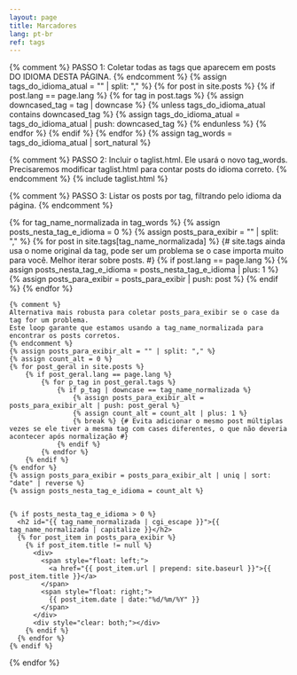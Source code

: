 ```yaml
---
layout: page
title: Marcadores
lang: pt-br
ref: tags
---
```


{% comment %}
PASSO 1: Coletar todas as tags que aparecem em posts DO IDIOMA DESTA PÁGINA.
{% endcomment %}
{% assign tags_do_idioma_atual = "" | split: "," %}
{% for post in site.posts %}
  {% if post.lang == page.lang %}
    {% for tag in post.tags %}
      {% assign downcased_tag = tag | downcase %} 
      {% unless tags_do_idioma_atual contains downcased_tag %}
        {% assign tags_do_idioma_atual = tags_do_idioma_atual | push: downcased_tag %}
      {% endunless %}
    {% endfor %}
  {% endif %}
{% endfor %}
{% assign tag_words = tags_do_idioma_atual | sort_natural %} 

{% comment %}
PASSO 2: Incluir o taglist.html. Ele usará o novo tag_words.
         Precisaremos modificar taglist.html para contar posts do idioma correto.
{% endcomment %}
{% include taglist.html %}


{% comment %}
PASSO 3: Listar os posts por tag, filtrando pelo idioma da página.
{% endcomment %}
<div style="max-width: 1200px;">
  {% for tag_name_normalizada in tag_words %}
    {% assign posts_nesta_tag_e_idioma = 0 %}
    {% assign posts_para_exibir = "" | split: "," %}
    {% for post in site.tags[tag_name_normalizada] %} {# site.tags ainda usa o nome original da tag, pode ser um problema se o case importa muito para você. Melhor iterar sobre posts. #}
      {% if post.lang == page.lang %}
         {% assign posts_nesta_tag_e_idioma = posts_nesta_tag_e_idioma | plus: 1 %}
         {% assign posts_para_exibir = posts_para_exibir | push: post %}
      {% endif %}
    {% endfor %}

    {% comment %}
    Alternativa mais robusta para coletar posts_para_exibir se o case da tag for um problema.
    Este loop garante que estamos usando a tag_name_normalizada para encontrar os posts corretos.
    {% endcomment %}
    {% assign posts_para_exibir_alt = "" | split: "," %}
    {% assign count_alt = 0 %}
    {% for post_geral in site.posts %}
        {% if post_geral.lang == page.lang %}
            {% for p_tag in post_geral.tags %}
                {% if p_tag | downcase == tag_name_normalizada %}
                    {% assign posts_para_exibir_alt = posts_para_exibir_alt | push: post_geral %}
                    {% assign count_alt = count_alt | plus: 1 %}
                    {% break %} {# Evita adicionar o mesmo post múltiplas vezes se ele tiver a mesma tag com cases diferentes, o que não deveria acontecer após normalização #}
                {% endif %}
            {% endfor %}
        {% endif %}
    {% endfor %}
    {% assign posts_para_exibir = posts_para_exibir_alt | uniq | sort: "date" | reverse %}
    {% assign posts_nesta_tag_e_idioma = count_alt %}


    {% if posts_nesta_tag_e_idioma > 0 %} 
      <h2 id="{{ tag_name_normalizada | cgi_escape }}">{{ tag_name_normalizada | capitalize }}</h2> 
      {% for post_item in posts_para_exibir %}
        {% if post_item.title != null %}
          <div>
            <span style="float: left;">
              <a href="{{ post_item.url | prepend: site.baseurl }}">{{ post_item.title }}</a>
            </span>
            <span style="float: right;">
              {{ post_item.date | date:"%d/%m/%Y" }}
            </span>
          </div>
          <div style="clear: both;"></div>
        {% endif %}
      {% endfor %}
    {% endif %}
  {% endfor %}
</div>
